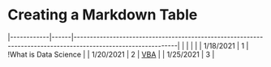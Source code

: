 # Creating a Markdown Table #

|------------|------|--------------------------------------------------------------------------------------------------------------|
|            |      |                                                                                                              |
| 1/18/2021  | 1    | !What is Data Science                                                                                        |
| 1/20/2021  | 2    | [VBA](https://docs.google.com/document/d/1ASoeI5CjFgyQTBm-HFPvmRC_94niTPx4s9crQEDVb10/edit)                 |
| 1/25/2021  | 3    |

